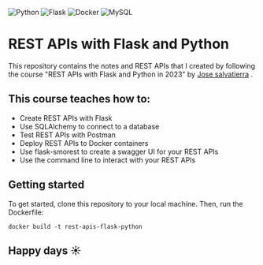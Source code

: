 ![Python](https://img.shields.io/badge/python-3670A0?style=for-the-badge&logo=python&logoColor=ffdd54)
![Flask](https://img.shields.io/badge/flask-%23000.svg?style=for-the-badge&logo=flask&logoColor=white)
![Docker](https://img.shields.io/badge/docker-%230db7ed.svg?style=for-the-badge&logo=docker&logoColor=white)
![MySQL](https://img.shields.io/badge/mysql-%2300f.svg?style=for-the-badge&logo=mysql&logoColor=white)
# REST APIs with Flask and Python

This repository contains the notes and REST APIs that I created by following the course "REST APIs with Flask and Python in 2023" by [Jose salvatierra](https://www.udemy.com/course/rest-api-flask-and-python/ ) .



## This course teaches how to:

* Create REST APIs with Flask
* Use SQLAlchemy to connect to a database
* Test REST APIs with Postman
* Deploy REST APIs to Docker containers
* Use flask-smorest to create a swagger UI for your REST APIs
* Use the command line to interact with your REST APIs



## Getting started

To get started, clone this repository to your local machine. Then, run the Dockerfile:
```
docker build -t rest-apis-flask-python 
```

## Happy days :sunny:
